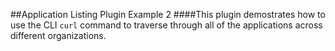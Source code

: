 ##Application Listing Plugin Example 2
####This plugin demostrates how to use the CLI `curl` command to traverse through all of the applications across different organizations.
